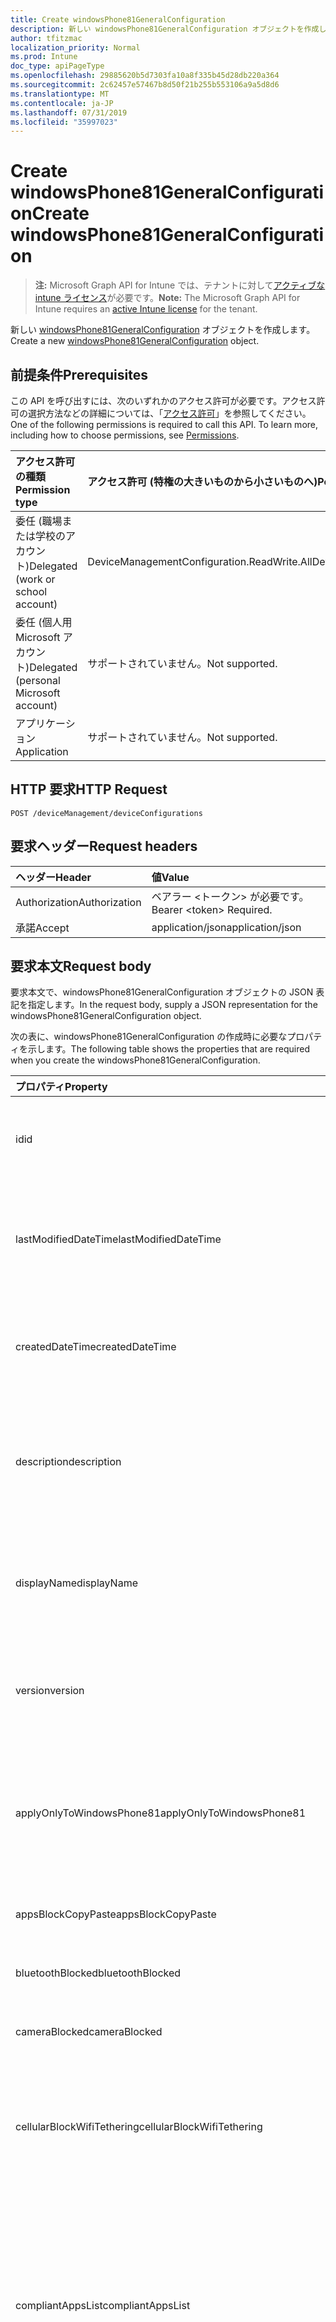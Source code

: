 ```yaml
---
title: Create windowsPhone81GeneralConfiguration
description: 新しい windowsPhone81GeneralConfiguration オブジェクトを作成します。
author: tfitzmac
localization_priority: Normal
ms.prod: Intune
doc_type: apiPageType
ms.openlocfilehash: 29885620b5d7303fa10a8f335b45d28db220a364
ms.sourcegitcommit: 2c62457e57467b8d50f21b255b553106a9a5d8d6
ms.translationtype: MT
ms.contentlocale: ja-JP
ms.lasthandoff: 07/31/2019
ms.locfileid: "35997023"
---
```

# <a name="create-windowsphone81generalconfiguration"></a><span data-ttu-id="5bf62-103">Create windowsPhone81GeneralConfiguration</span><span class="sxs-lookup"><span data-stu-id="5bf62-103">Create windowsPhone81GeneralConfiguration</span></span>

> <span data-ttu-id="5bf62-104">**注:** Microsoft Graph API for Intune では、テナントに対して[アクティブな intune ライセンス](https://go.microsoft.com/fwlink/?linkid=839381)が必要です。</span><span class="sxs-lookup"><span data-stu-id="5bf62-104">**Note:** The Microsoft Graph API for Intune requires an [active Intune license](https://go.microsoft.com/fwlink/?linkid=839381) for the tenant.</span></span>

<span data-ttu-id="5bf62-105">新しい [windowsPhone81GeneralConfiguration](../resources/intune-deviceconfig-windowsphone81generalconfiguration.md) オブジェクトを作成します。</span><span class="sxs-lookup"><span data-stu-id="5bf62-105">Create a new [windowsPhone81GeneralConfiguration](../resources/intune-deviceconfig-windowsphone81generalconfiguration.md) object.</span></span>

## <a name="prerequisites"></a><span data-ttu-id="5bf62-106">前提条件</span><span class="sxs-lookup"><span data-stu-id="5bf62-106">Prerequisites</span></span>
<span data-ttu-id="5bf62-p101">この API を呼び出すには、次のいずれかのアクセス許可が必要です。アクセス許可の選択方法などの詳細については、「[アクセス許可](/graph/permissions-reference)」を参照してください。</span><span class="sxs-lookup"><span data-stu-id="5bf62-p101">One of the following permissions is required to call this API. To learn more, including how to choose permissions, see [Permissions](/graph/permissions-reference).</span></span>

|<span data-ttu-id="5bf62-109">アクセス許可の種類</span><span class="sxs-lookup"><span data-stu-id="5bf62-109">Permission type</span></span>|<span data-ttu-id="5bf62-110">アクセス許可 (特権の大きいものから小さいものへ)</span><span class="sxs-lookup"><span data-stu-id="5bf62-110">Permissions (from most to least privileged)</span></span>|
|:---|:---|
|<span data-ttu-id="5bf62-111">委任 (職場または学校のアカウント)</span><span class="sxs-lookup"><span data-stu-id="5bf62-111">Delegated (work or school account)</span></span>|<span data-ttu-id="5bf62-112">DeviceManagementConfiguration.ReadWrite.All</span><span class="sxs-lookup"><span data-stu-id="5bf62-112">DeviceManagementConfiguration.ReadWrite.All</span></span>|
|<span data-ttu-id="5bf62-113">委任 (個人用 Microsoft アカウント)</span><span class="sxs-lookup"><span data-stu-id="5bf62-113">Delegated (personal Microsoft account)</span></span>|<span data-ttu-id="5bf62-114">サポートされていません。</span><span class="sxs-lookup"><span data-stu-id="5bf62-114">Not supported.</span></span>|
|<span data-ttu-id="5bf62-115">アプリケーション</span><span class="sxs-lookup"><span data-stu-id="5bf62-115">Application</span></span>|<span data-ttu-id="5bf62-116">サポートされていません。</span><span class="sxs-lookup"><span data-stu-id="5bf62-116">Not supported.</span></span>|

## <a name="http-request"></a><span data-ttu-id="5bf62-117">HTTP 要求</span><span class="sxs-lookup"><span data-stu-id="5bf62-117">HTTP Request</span></span>
<!-- {
  "blockType": "ignored"
}
-->
``` http
POST /deviceManagement/deviceConfigurations
```

## <a name="request-headers"></a><span data-ttu-id="5bf62-118">要求ヘッダー</span><span class="sxs-lookup"><span data-stu-id="5bf62-118">Request headers</span></span>
|<span data-ttu-id="5bf62-119">ヘッダー</span><span class="sxs-lookup"><span data-stu-id="5bf62-119">Header</span></span>|<span data-ttu-id="5bf62-120">値</span><span class="sxs-lookup"><span data-stu-id="5bf62-120">Value</span></span>|
|:---|:---|
|<span data-ttu-id="5bf62-121">Authorization</span><span class="sxs-lookup"><span data-stu-id="5bf62-121">Authorization</span></span>|<span data-ttu-id="5bf62-122">ベアラー &lt;トークン&gt; が必要です。</span><span class="sxs-lookup"><span data-stu-id="5bf62-122">Bearer &lt;token&gt; Required.</span></span>|
|<span data-ttu-id="5bf62-123">承諾</span><span class="sxs-lookup"><span data-stu-id="5bf62-123">Accept</span></span>|<span data-ttu-id="5bf62-124">application/json</span><span class="sxs-lookup"><span data-stu-id="5bf62-124">application/json</span></span>|

## <a name="request-body"></a><span data-ttu-id="5bf62-125">要求本文</span><span class="sxs-lookup"><span data-stu-id="5bf62-125">Request body</span></span>
<span data-ttu-id="5bf62-126">要求本文で、windowsPhone81GeneralConfiguration オブジェクトの JSON 表記を指定します。</span><span class="sxs-lookup"><span data-stu-id="5bf62-126">In the request body, supply a JSON representation for the windowsPhone81GeneralConfiguration object.</span></span>

<span data-ttu-id="5bf62-127">次の表に、windowsPhone81GeneralConfiguration の作成時に必要なプロパティを示します。</span><span class="sxs-lookup"><span data-stu-id="5bf62-127">The following table shows the properties that are required when you create the windowsPhone81GeneralConfiguration.</span></span>

|<span data-ttu-id="5bf62-128">プロパティ</span><span class="sxs-lookup"><span data-stu-id="5bf62-128">Property</span></span>|<span data-ttu-id="5bf62-129">型</span><span class="sxs-lookup"><span data-stu-id="5bf62-129">Type</span></span>|<span data-ttu-id="5bf62-130">説明</span><span class="sxs-lookup"><span data-stu-id="5bf62-130">Description</span></span>|
|:---|:---|:---|
|<span data-ttu-id="5bf62-131">id</span><span class="sxs-lookup"><span data-stu-id="5bf62-131">id</span></span>|<span data-ttu-id="5bf62-132">文字列</span><span class="sxs-lookup"><span data-stu-id="5bf62-132">String</span></span>|<span data-ttu-id="5bf62-133">エンティティのキー。</span><span class="sxs-lookup"><span data-stu-id="5bf62-133">Key of the entity.</span></span> <span data-ttu-id="5bf62-134">[deviceConfiguration](../resources/intune-deviceconfig-deviceconfiguration.md) から継承します</span><span class="sxs-lookup"><span data-stu-id="5bf62-134">Inherited from [deviceConfiguration](../resources/intune-deviceconfig-deviceconfiguration.md)</span></span>|
|<span data-ttu-id="5bf62-135">lastModifiedDateTime</span><span class="sxs-lookup"><span data-stu-id="5bf62-135">lastModifiedDateTime</span></span>|<span data-ttu-id="5bf62-136">DateTimeOffset</span><span class="sxs-lookup"><span data-stu-id="5bf62-136">DateTimeOffset</span></span>|<span data-ttu-id="5bf62-137">オブジェクトの最終更新の DateTime。</span><span class="sxs-lookup"><span data-stu-id="5bf62-137">DateTime the object was last modified.</span></span> <span data-ttu-id="5bf62-138">[deviceConfiguration](../resources/intune-deviceconfig-deviceconfiguration.md) から継承します</span><span class="sxs-lookup"><span data-stu-id="5bf62-138">Inherited from [deviceConfiguration](../resources/intune-deviceconfig-deviceconfiguration.md)</span></span>|
|<span data-ttu-id="5bf62-139">createdDateTime</span><span class="sxs-lookup"><span data-stu-id="5bf62-139">createdDateTime</span></span>|<span data-ttu-id="5bf62-140">DateTimeOffset</span><span class="sxs-lookup"><span data-stu-id="5bf62-140">DateTimeOffset</span></span>|<span data-ttu-id="5bf62-141">オブジェクトが作成された DateTime。</span><span class="sxs-lookup"><span data-stu-id="5bf62-141">DateTime the object was created.</span></span> <span data-ttu-id="5bf62-142">[deviceConfiguration](../resources/intune-deviceconfig-deviceconfiguration.md) から継承します</span><span class="sxs-lookup"><span data-stu-id="5bf62-142">Inherited from [deviceConfiguration](../resources/intune-deviceconfig-deviceconfiguration.md)</span></span>|
|<span data-ttu-id="5bf62-143">description</span><span class="sxs-lookup"><span data-stu-id="5bf62-143">description</span></span>|<span data-ttu-id="5bf62-144">String</span><span class="sxs-lookup"><span data-stu-id="5bf62-144">String</span></span>|<span data-ttu-id="5bf62-145">管理者が指定した、デバイス構成についての説明。</span><span class="sxs-lookup"><span data-stu-id="5bf62-145">Admin provided description of the Device Configuration.</span></span> <span data-ttu-id="5bf62-146">[deviceConfiguration](../resources/intune-deviceconfig-deviceconfiguration.md) から継承します</span><span class="sxs-lookup"><span data-stu-id="5bf62-146">Inherited from [deviceConfiguration](../resources/intune-deviceconfig-deviceconfiguration.md)</span></span>|
|<span data-ttu-id="5bf62-147">displayName</span><span class="sxs-lookup"><span data-stu-id="5bf62-147">displayName</span></span>|<span data-ttu-id="5bf62-148">String</span><span class="sxs-lookup"><span data-stu-id="5bf62-148">String</span></span>|<span data-ttu-id="5bf62-149">管理者が指定した、デバイス構成の名前。</span><span class="sxs-lookup"><span data-stu-id="5bf62-149">Admin provided name of the device configuration.</span></span> <span data-ttu-id="5bf62-150">[deviceConfiguration](../resources/intune-deviceconfig-deviceconfiguration.md) から継承します</span><span class="sxs-lookup"><span data-stu-id="5bf62-150">Inherited from [deviceConfiguration](../resources/intune-deviceconfig-deviceconfiguration.md)</span></span>|
|<span data-ttu-id="5bf62-151">version</span><span class="sxs-lookup"><span data-stu-id="5bf62-151">version</span></span>|<span data-ttu-id="5bf62-152">Int32</span><span class="sxs-lookup"><span data-stu-id="5bf62-152">Int32</span></span>|<span data-ttu-id="5bf62-153">デバイス構成のバージョン。</span><span class="sxs-lookup"><span data-stu-id="5bf62-153">Version of the device configuration.</span></span> <span data-ttu-id="5bf62-154">[deviceConfiguration](../resources/intune-deviceconfig-deviceconfiguration.md) から継承します</span><span class="sxs-lookup"><span data-stu-id="5bf62-154">Inherited from [deviceConfiguration](../resources/intune-deviceconfig-deviceconfiguration.md)</span></span>|
|<span data-ttu-id="5bf62-155">applyOnlyToWindowsPhone81</span><span class="sxs-lookup"><span data-stu-id="5bf62-155">applyOnlyToWindowsPhone81</span></span>|<span data-ttu-id="5bf62-156">Boolean</span><span class="sxs-lookup"><span data-stu-id="5bf62-156">Boolean</span></span>|<span data-ttu-id="5bf62-157">このポリシーを Windows Phone 8.1 にのみ適用するかどうかを示す値。</span><span class="sxs-lookup"><span data-stu-id="5bf62-157">Value indicating whether this policy only applies to Windows Phone 8.1.</span></span> <span data-ttu-id="5bf62-158">このプロパティは読み取り専用です。</span><span class="sxs-lookup"><span data-stu-id="5bf62-158">This property is read-only.</span></span>|
|<span data-ttu-id="5bf62-159">appsBlockCopyPaste</span><span class="sxs-lookup"><span data-stu-id="5bf62-159">appsBlockCopyPaste</span></span>|<span data-ttu-id="5bf62-160">Boolean</span><span class="sxs-lookup"><span data-stu-id="5bf62-160">Boolean</span></span>|<span data-ttu-id="5bf62-161">コピー/貼り付けを禁止するかどうかを示します。</span><span class="sxs-lookup"><span data-stu-id="5bf62-161">Indicates whether or not to block copy paste.</span></span>|
|<span data-ttu-id="5bf62-162">bluetoothBlocked</span><span class="sxs-lookup"><span data-stu-id="5bf62-162">bluetoothBlocked</span></span>|<span data-ttu-id="5bf62-163">Boolean</span><span class="sxs-lookup"><span data-stu-id="5bf62-163">Boolean</span></span>|<span data-ttu-id="5bf62-164">Bluetooth をブロックするかどうかを示します。</span><span class="sxs-lookup"><span data-stu-id="5bf62-164">Indicates whether or not to block bluetooth.</span></span>|
|<span data-ttu-id="5bf62-165">cameraBlocked</span><span class="sxs-lookup"><span data-stu-id="5bf62-165">cameraBlocked</span></span>|<span data-ttu-id="5bf62-166">Boolean</span><span class="sxs-lookup"><span data-stu-id="5bf62-166">Boolean</span></span>|<span data-ttu-id="5bf62-167">カメラをブロックするかどうかを示します。</span><span class="sxs-lookup"><span data-stu-id="5bf62-167">Indicates whether or not to block camera.</span></span>|
|<span data-ttu-id="5bf62-168">cellularBlockWifiTethering</span><span class="sxs-lookup"><span data-stu-id="5bf62-168">cellularBlockWifiTethering</span></span>|<span data-ttu-id="5bf62-169">Boolean</span><span class="sxs-lookup"><span data-stu-id="5bf62-169">Boolean</span></span>|<span data-ttu-id="5bf62-170">Wi-Fi テザリングをブロックするかどうかを示します。</span><span class="sxs-lookup"><span data-stu-id="5bf62-170">Indicates whether or not to block Wi-Fi tethering.</span></span> <span data-ttu-id="5bf62-171">Wi-Fi がブロックされていれば、この値は関係ありません。</span><span class="sxs-lookup"><span data-stu-id="5bf62-171">Has no impact if Wi-Fi is blocked.</span></span>|
|<span data-ttu-id="5bf62-172">compliantAppsList</span><span class="sxs-lookup"><span data-stu-id="5bf62-172">compliantAppsList</span></span>|<span data-ttu-id="5bf62-173">[appListItem](../resources/intune-deviceconfig-applistitem.md) コレクション</span><span class="sxs-lookup"><span data-stu-id="5bf62-173">[appListItem](../resources/intune-deviceconfig-applistitem.md) collection</span></span>|<span data-ttu-id="5bf62-174">コンプライアンス内のアプリのリスト (CompliantAppListType によって制御される、許可リストまたは禁止リスト)。</span><span class="sxs-lookup"><span data-stu-id="5bf62-174">List of apps in the compliance (either allow list or block list, controlled by CompliantAppListType).</span></span> <span data-ttu-id="5bf62-175">このコレクションには、最大で 10000 個の要素を含めることができます。</span><span class="sxs-lookup"><span data-stu-id="5bf62-175">This collection can contain a maximum of 10000 elements.</span></span>|
|<span data-ttu-id="5bf62-176">compliantAppListType</span><span class="sxs-lookup"><span data-stu-id="5bf62-176">compliantAppListType</span></span>|[<span data-ttu-id="5bf62-177">アプライアンスの種類</span><span class="sxs-lookup"><span data-stu-id="5bf62-177">appListType</span></span>](../resources/intune-deviceconfig-applisttype.md)|<span data-ttu-id="5bf62-178">AppComplianceList 内にあるリスト。</span><span class="sxs-lookup"><span data-stu-id="5bf62-178">List that is in the AppComplianceList.</span></span> <span data-ttu-id="5bf62-179">可能な値は、`none`、`appsInListCompliant`、`appsNotInListCompliant` です。</span><span class="sxs-lookup"><span data-stu-id="5bf62-179">Possible values are: `none`, `appsInListCompliant`, `appsNotInListCompliant`.</span></span>|
|<span data-ttu-id="5bf62-180">diagnosticDataBlockSubmission</span><span class="sxs-lookup"><span data-stu-id="5bf62-180">diagnosticDataBlockSubmission</span></span>|<span data-ttu-id="5bf62-181">Boolean</span><span class="sxs-lookup"><span data-stu-id="5bf62-181">Boolean</span></span>|<span data-ttu-id="5bf62-182">診断データの送信をブロックするかどうかを示します。</span><span class="sxs-lookup"><span data-stu-id="5bf62-182">Indicates whether or not to block diagnostic data submission.</span></span>|
|<span data-ttu-id="5bf62-183">emailBlockAddingAccounts</span><span class="sxs-lookup"><span data-stu-id="5bf62-183">emailBlockAddingAccounts</span></span>|<span data-ttu-id="5bf62-184">Boolean</span><span class="sxs-lookup"><span data-stu-id="5bf62-184">Boolean</span></span>|<span data-ttu-id="5bf62-185">カスタム電子メール アカウントをブロックするかどうかを示します。</span><span class="sxs-lookup"><span data-stu-id="5bf62-185">Indicates whether or not to block custom email accounts.</span></span>|
|<span data-ttu-id="5bf62-186">locationServicesBlocked</span><span class="sxs-lookup"><span data-stu-id="5bf62-186">locationServicesBlocked</span></span>|<span data-ttu-id="5bf62-187">Boolean</span><span class="sxs-lookup"><span data-stu-id="5bf62-187">Boolean</span></span>|<span data-ttu-id="5bf62-188">位置情報サービスをブロックするかどうかを示します。</span><span class="sxs-lookup"><span data-stu-id="5bf62-188">Indicates whether or not to block location services.</span></span>|
|<span data-ttu-id="5bf62-189">microsoftAccountBlocked</span><span class="sxs-lookup"><span data-stu-id="5bf62-189">microsoftAccountBlocked</span></span>|<span data-ttu-id="5bf62-190">Boolean</span><span class="sxs-lookup"><span data-stu-id="5bf62-190">Boolean</span></span>|<span data-ttu-id="5bf62-191">Microsoft アカウントの使用を禁止するかどうかを示します。</span><span class="sxs-lookup"><span data-stu-id="5bf62-191">Indicates whether or not to block using a Microsoft Account.</span></span>|
|<span data-ttu-id="5bf62-192">nfcBlocked</span><span class="sxs-lookup"><span data-stu-id="5bf62-192">nfcBlocked</span></span>|<span data-ttu-id="5bf62-193">Boolean</span><span class="sxs-lookup"><span data-stu-id="5bf62-193">Boolean</span></span>|<span data-ttu-id="5bf62-194">近距離無線通信をブロックするかどうかを示します。</span><span class="sxs-lookup"><span data-stu-id="5bf62-194">Indicates whether or not to block Near-Field Communication.</span></span>|
|<span data-ttu-id="5bf62-195">passwordBlockSimple</span><span class="sxs-lookup"><span data-stu-id="5bf62-195">passwordBlockSimple</span></span>|<span data-ttu-id="5bf62-196">Boolean</span><span class="sxs-lookup"><span data-stu-id="5bf62-196">Boolean</span></span>|<span data-ttu-id="5bf62-197">カレンダーの同期を禁止するかどうかを示します。</span><span class="sxs-lookup"><span data-stu-id="5bf62-197">Indicates whether or not to block syncing the calendar.</span></span>|
|<span data-ttu-id="5bf62-198">passwordExpirationDays</span><span class="sxs-lookup"><span data-stu-id="5bf62-198">passwordExpirationDays</span></span>|<span data-ttu-id="5bf62-199">Int32</span><span class="sxs-lookup"><span data-stu-id="5bf62-199">Int32</span></span>|<span data-ttu-id="5bf62-200">パスワードの有効期限が切れるまでの日数。</span><span class="sxs-lookup"><span data-stu-id="5bf62-200">Number of days before the password expires.</span></span>|
|<span data-ttu-id="5bf62-201">passwordMinimumLength</span><span class="sxs-lookup"><span data-stu-id="5bf62-201">passwordMinimumLength</span></span>|<span data-ttu-id="5bf62-202">Int32</span><span class="sxs-lookup"><span data-stu-id="5bf62-202">Int32</span></span>|<span data-ttu-id="5bf62-203">パスワードの最小の長さ。</span><span class="sxs-lookup"><span data-stu-id="5bf62-203">Minimum length of passwords.</span></span>|
|<span data-ttu-id="5bf62-204">passwordMinutesOfInactivityBeforeScreenTimeout</span><span class="sxs-lookup"><span data-stu-id="5bf62-204">passwordMinutesOfInactivityBeforeScreenTimeout</span></span>|<span data-ttu-id="5bf62-205">Int32</span><span class="sxs-lookup"><span data-stu-id="5bf62-205">Int32</span></span>|<span data-ttu-id="5bf62-206">画面がタイムアウトになるまでの非アクティブ時間 (分)。</span><span class="sxs-lookup"><span data-stu-id="5bf62-206">Minutes of inactivity before screen timeout.</span></span>|
|<span data-ttu-id="5bf62-207">passwordMinimumCharacterSetCount</span><span class="sxs-lookup"><span data-stu-id="5bf62-207">passwordMinimumCharacterSetCount</span></span>|<span data-ttu-id="5bf62-208">Int32</span><span class="sxs-lookup"><span data-stu-id="5bf62-208">Int32</span></span>|<span data-ttu-id="5bf62-209">パスワードが含まなければならない文字セットの数。</span><span class="sxs-lookup"><span data-stu-id="5bf62-209">Number of character sets a password must contain.</span></span>|
|<span data-ttu-id="5bf62-210">passwordPreviousPasswordBlockCount</span><span class="sxs-lookup"><span data-stu-id="5bf62-210">passwordPreviousPasswordBlockCount</span></span>|<span data-ttu-id="5bf62-211">Int32</span><span class="sxs-lookup"><span data-stu-id="5bf62-211">Int32</span></span>|<span data-ttu-id="5bf62-212">ブロックする、以前のパスワードの数。</span><span class="sxs-lookup"><span data-stu-id="5bf62-212">Number of previous passwords to block.</span></span> <span data-ttu-id="5bf62-213">有効な値は 0 から 24 までです</span><span class="sxs-lookup"><span data-stu-id="5bf62-213">Valid values 0 to 24</span></span>|
|<span data-ttu-id="5bf62-214">passwordSignInFailureCountBeforeFactoryReset</span><span class="sxs-lookup"><span data-stu-id="5bf62-214">passwordSignInFailureCountBeforeFactoryReset</span></span>|<span data-ttu-id="5bf62-215">Int32</span><span class="sxs-lookup"><span data-stu-id="5bf62-215">Int32</span></span>|<span data-ttu-id="5bf62-216">出荷時の設定にリセットされるまでの、失敗が許可されるサインインの回数。</span><span class="sxs-lookup"><span data-stu-id="5bf62-216">Number of sign in failures allowed before factory reset.</span></span>|
|<span data-ttu-id="5bf62-217">passwordRequiredType</span><span class="sxs-lookup"><span data-stu-id="5bf62-217">passwordRequiredType</span></span>|[<span data-ttu-id="5bf62-218">requiredPasswordType</span><span class="sxs-lookup"><span data-stu-id="5bf62-218">requiredPasswordType</span></span>](../resources/intune-deviceconfig-requiredpasswordtype.md)|<span data-ttu-id="5bf62-219">必要なパスワードの種類。</span><span class="sxs-lookup"><span data-stu-id="5bf62-219">Password type that is required.</span></span> <span data-ttu-id="5bf62-220">可能な値は、`deviceDefault`、`alphanumeric`、`numeric` です。</span><span class="sxs-lookup"><span data-stu-id="5bf62-220">Possible values are: `deviceDefault`, `alphanumeric`, `numeric`.</span></span>|
|<span data-ttu-id="5bf62-221">passwordRequired</span><span class="sxs-lookup"><span data-stu-id="5bf62-221">passwordRequired</span></span>|<span data-ttu-id="5bf62-222">Boolean</span><span class="sxs-lookup"><span data-stu-id="5bf62-222">Boolean</span></span>|<span data-ttu-id="5bf62-223">パスワードを要求するかどうかを指定します。</span><span class="sxs-lookup"><span data-stu-id="5bf62-223">Indicates whether or not to require a password.</span></span>|
|<span data-ttu-id="5bf62-224">screenCaptureBlocked</span><span class="sxs-lookup"><span data-stu-id="5bf62-224">screenCaptureBlocked</span></span>|<span data-ttu-id="5bf62-225">Boolean</span><span class="sxs-lookup"><span data-stu-id="5bf62-225">Boolean</span></span>|<span data-ttu-id="5bf62-226">スクリーンショットを禁止するかどうかを示します。</span><span class="sxs-lookup"><span data-stu-id="5bf62-226">Indicates whether or not to block screenshots.</span></span>|
|<span data-ttu-id="5bf62-227">storageBlockRemovableStorage</span><span class="sxs-lookup"><span data-stu-id="5bf62-227">storageBlockRemovableStorage</span></span>|<span data-ttu-id="5bf62-228">Boolean</span><span class="sxs-lookup"><span data-stu-id="5bf62-228">Boolean</span></span>|<span data-ttu-id="5bf62-229">リムーバブル記憶域をブロックするかどうかを示します。</span><span class="sxs-lookup"><span data-stu-id="5bf62-229">Indicates whether or not to block removable storage.</span></span>|
|<span data-ttu-id="5bf62-230">storageRequireEncryption</span><span class="sxs-lookup"><span data-stu-id="5bf62-230">storageRequireEncryption</span></span>|<span data-ttu-id="5bf62-231">Boolean</span><span class="sxs-lookup"><span data-stu-id="5bf62-231">Boolean</span></span>|<span data-ttu-id="5bf62-232">暗号化が必要かどうかを示します。</span><span class="sxs-lookup"><span data-stu-id="5bf62-232">Indicates whether or not to require encryption.</span></span>|
|<span data-ttu-id="5bf62-233">webBrowserBlocked</span><span class="sxs-lookup"><span data-stu-id="5bf62-233">webBrowserBlocked</span></span>|<span data-ttu-id="5bf62-234">Boolean</span><span class="sxs-lookup"><span data-stu-id="5bf62-234">Boolean</span></span>|<span data-ttu-id="5bf62-235">Web ブラウザーをブロックするかどうかを示します。</span><span class="sxs-lookup"><span data-stu-id="5bf62-235">Indicates whether or not to block the web browser.</span></span>|
|<span data-ttu-id="5bf62-236">wifiBlocked</span><span class="sxs-lookup"><span data-stu-id="5bf62-236">wifiBlocked</span></span>|<span data-ttu-id="5bf62-237">Boolean</span><span class="sxs-lookup"><span data-stu-id="5bf62-237">Boolean</span></span>|<span data-ttu-id="5bf62-238">Wi-Fi をブロックするかどうかを示します。</span><span class="sxs-lookup"><span data-stu-id="5bf62-238">Indicates whether or not to block Wi-Fi.</span></span>|
|<span data-ttu-id="5bf62-239">wifiBlockAutomaticConnectHotspots</span><span class="sxs-lookup"><span data-stu-id="5bf62-239">wifiBlockAutomaticConnectHotspots</span></span>|<span data-ttu-id="5bf62-240">Boolean</span><span class="sxs-lookup"><span data-stu-id="5bf62-240">Boolean</span></span>|<span data-ttu-id="5bf62-241">Wi-Fi ホットスポットへの自動接続をブロックするかどうかを示します。</span><span class="sxs-lookup"><span data-stu-id="5bf62-241">Indicates whether or not to block automatically connecting to Wi-Fi hotspots.</span></span> <span data-ttu-id="5bf62-242">Wi-Fi がブロックされていれば、この値は関係ありません。</span><span class="sxs-lookup"><span data-stu-id="5bf62-242">Has no impact if Wi-Fi is blocked.</span></span>|
|<span data-ttu-id="5bf62-243">wifiBlockHotspotReporting</span><span class="sxs-lookup"><span data-stu-id="5bf62-243">wifiBlockHotspotReporting</span></span>|<span data-ttu-id="5bf62-244">Boolean</span><span class="sxs-lookup"><span data-stu-id="5bf62-244">Boolean</span></span>|<span data-ttu-id="5bf62-245">Wi-Fi ホットスポット レポートをブロックするかどうかを示します。</span><span class="sxs-lookup"><span data-stu-id="5bf62-245">Indicates whether or not to block Wi-Fi hotspot reporting.</span></span> <span data-ttu-id="5bf62-246">Wi-Fi がブロックされていれば、この値は関係ありません。</span><span class="sxs-lookup"><span data-stu-id="5bf62-246">Has no impact if Wi-Fi is blocked.</span></span>|
|<span data-ttu-id="5bf62-247">windowsStoreBlocked</span><span class="sxs-lookup"><span data-stu-id="5bf62-247">windowsStoreBlocked</span></span>|<span data-ttu-id="5bf62-248">Boolean</span><span class="sxs-lookup"><span data-stu-id="5bf62-248">Boolean</span></span>|<span data-ttu-id="5bf62-249">Windows ストアをブロックするかどうかを示します。</span><span class="sxs-lookup"><span data-stu-id="5bf62-249">Indicates whether or not to block the Windows Store.</span></span>|



## <a name="response"></a><span data-ttu-id="5bf62-250">応答</span><span class="sxs-lookup"><span data-stu-id="5bf62-250">Response</span></span>
<span data-ttu-id="5bf62-251">成功した場合、このメソッドは `201 Created` 応答コードと、応答本文で [windowsPhone81GeneralConfiguration](../resources/intune-deviceconfig-windowsphone81generalconfiguration.md) オブジェクトを返します。</span><span class="sxs-lookup"><span data-stu-id="5bf62-251">If successful, this method returns a `201 Created` response code and a [windowsPhone81GeneralConfiguration](../resources/intune-deviceconfig-windowsphone81generalconfiguration.md) object in the response body.</span></span>

## <a name="example"></a><span data-ttu-id="5bf62-252">例</span><span class="sxs-lookup"><span data-stu-id="5bf62-252">Example</span></span>

### <a name="request"></a><span data-ttu-id="5bf62-253">要求</span><span class="sxs-lookup"><span data-stu-id="5bf62-253">Request</span></span>
<span data-ttu-id="5bf62-254">以下は、要求の例です。</span><span class="sxs-lookup"><span data-stu-id="5bf62-254">Here is an example of the request.</span></span>
``` http
POST https://graph.microsoft.com/v1.0/deviceManagement/deviceConfigurations
Content-type: application/json
Content-length: 1461

{
  "@odata.type": "#microsoft.graph.windowsPhone81GeneralConfiguration",
  "description": "Description value",
  "displayName": "Display Name value",
  "version": 7,
  "applyOnlyToWindowsPhone81": true,
  "appsBlockCopyPaste": true,
  "bluetoothBlocked": true,
  "cameraBlocked": true,
  "cellularBlockWifiTethering": true,
  "compliantAppsList": [
    {
      "@odata.type": "microsoft.graph.appListItem",
      "name": "Name value",
      "publisher": "Publisher value",
      "appStoreUrl": "https://example.com/appStoreUrl/",
      "appId": "App Id value"
    }
  ],
  "compliantAppListType": "appsInListCompliant",
  "diagnosticDataBlockSubmission": true,
  "emailBlockAddingAccounts": true,
  "locationServicesBlocked": true,
  "microsoftAccountBlocked": true,
  "nfcBlocked": true,
  "passwordBlockSimple": true,
  "passwordExpirationDays": 6,
  "passwordMinimumLength": 5,
  "passwordMinutesOfInactivityBeforeScreenTimeout": 14,
  "passwordMinimumCharacterSetCount": 0,
  "passwordPreviousPasswordBlockCount": 2,
  "passwordSignInFailureCountBeforeFactoryReset": 12,
  "passwordRequiredType": "alphanumeric",
  "passwordRequired": true,
  "screenCaptureBlocked": true,
  "storageBlockRemovableStorage": true,
  "storageRequireEncryption": true,
  "webBrowserBlocked": true,
  "wifiBlocked": true,
  "wifiBlockAutomaticConnectHotspots": true,
  "wifiBlockHotspotReporting": true,
  "windowsStoreBlocked": true
}
```

### <a name="response"></a><span data-ttu-id="5bf62-255">応答</span><span class="sxs-lookup"><span data-stu-id="5bf62-255">Response</span></span>
<span data-ttu-id="5bf62-p116">以下は、応答の例です。注:簡潔にするために、ここに示す応答オブジェクトは切り詰められている場合があります。すべてのプロパティは実際の呼び出しから返されます。</span><span class="sxs-lookup"><span data-stu-id="5bf62-p116">Here is an example of the response. Note: The response object shown here may be truncated for brevity. All of the properties will be returned from an actual call.</span></span>
``` http
HTTP/1.1 201 Created
Content-Type: application/json
Content-Length: 1633

{
  "@odata.type": "#microsoft.graph.windowsPhone81GeneralConfiguration",
  "id": "f5e0e34d-e34d-f5e0-4de3-e0f54de3e0f5",
  "lastModifiedDateTime": "2017-01-01T00:00:35.1329464-08:00",
  "createdDateTime": "2017-01-01T00:02:43.5775965-08:00",
  "description": "Description value",
  "displayName": "Display Name value",
  "version": 7,
  "applyOnlyToWindowsPhone81": true,
  "appsBlockCopyPaste": true,
  "bluetoothBlocked": true,
  "cameraBlocked": true,
  "cellularBlockWifiTethering": true,
  "compliantAppsList": [
    {
      "@odata.type": "microsoft.graph.appListItem",
      "name": "Name value",
      "publisher": "Publisher value",
      "appStoreUrl": "https://example.com/appStoreUrl/",
      "appId": "App Id value"
    }
  ],
  "compliantAppListType": "appsInListCompliant",
  "diagnosticDataBlockSubmission": true,
  "emailBlockAddingAccounts": true,
  "locationServicesBlocked": true,
  "microsoftAccountBlocked": true,
  "nfcBlocked": true,
  "passwordBlockSimple": true,
  "passwordExpirationDays": 6,
  "passwordMinimumLength": 5,
  "passwordMinutesOfInactivityBeforeScreenTimeout": 14,
  "passwordMinimumCharacterSetCount": 0,
  "passwordPreviousPasswordBlockCount": 2,
  "passwordSignInFailureCountBeforeFactoryReset": 12,
  "passwordRequiredType": "alphanumeric",
  "passwordRequired": true,
  "screenCaptureBlocked": true,
  "storageBlockRemovableStorage": true,
  "storageRequireEncryption": true,
  "webBrowserBlocked": true,
  "wifiBlocked": true,
  "wifiBlockAutomaticConnectHotspots": true,
  "wifiBlockHotspotReporting": true,
  "windowsStoreBlocked": true
}
```




